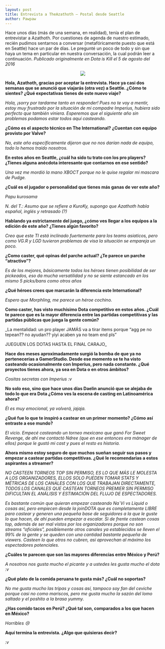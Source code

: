 ```yaml
---
layout: post
title: Entrevista a TheAzathoth — Postal desde Seattle
author: Pawpaw
---
```


Hace unos días (más de una semana, en realidad), tenía el plan de entrevistar a Azathoth. Por cuestiones de agenda de nuestro estimado, recién pudimos sentarnos a conversar (metafóricamente puesto que está en Seattle) hace un par de días. Le pregunté un poco de todo y sin que haya un tema en particular en nuestra conversación, la cual podrán leer a continuación. _Publicado originalmente en Dota is Kill el 5 de agosto del 2016_

<p align="center">
  <img src="http://pawpaw.me/images/posts/azathoth-patrick.jpg">
</p>

**Hola, Azathoth, gracias por aceptar la entrevista. Hace ya casi dos semanas que se anunció que viajarás (otra vez) a Seattle. ¿Cómo te sientes? ¿Qué expectativas tienes de este nuevo viaje?**

_Hola, ¡sorry por tardarme tanto en responder! Pues no te voy a mentir, estoy muy frustrado por la situación de mi compadre Imperius, hubiera sido perfecto que también viniera. Esperemos que el siguiente año sin problemas podamos estar todos aquí casteando._

**¿Cómo es el aspecto técnico en The International? ¿Cuentan con equipo provisto por Valve?**

_No, este año específicamente dijeron que no nos darían nada de equipo, todo lo hemos traído nosotros._

**En estos años en Seattle, ¿cuál ha sido tu trato con los pro players? ¿Tienes alguna anécdota interesante que contarnos en ese sentido?**

_Una vez me mordió la mano XBOCT porque no le quise regalar mi mascara de Pudge._

**¿Cuál es el jugador o personalidad que tienes más ganas de ver este año?**

_Papu kurosama_

_N. del T.: Asumo que se refiere a KuroKy, supongo que Azathoth habla español, inglés y retrasado (?)_

**Hablando ya estrictamente del juego, ¿cómo ves llegar a los equipos a la edición de este año? ¿Tienes algún favorito?**

_Creo que este TI está inclinado fuertemente para los teams asiaticos, pero como VG.R y LGD tuvieron problemas de visa la situación se empareja un poco._

**¿Como caster, qué opinas del parche actual? ¿Te parece un parche “atractivo”?**

_Es de los mejores, básicamente todos los héroes tienen posibilidad de ser pickeados, eso da mucha versatilidad y no se siente estancado en los mismo 5 picks/bans como otros años_

**¿Qué héroes crees que marcarán la diferencia este International?**

_Espero que Morphling, me parece un héroe cochino._

**Como caster, has visto muchísimo Dota competitivo en estos años. ¿Cuál te parece que es la mayor diferencia entre las partidas competitivas y las partidas públicas que juega la gente común?**

_La mentalidad: un pro player JAMÁS va a tirar items porque “agg pe no tepean?? no ayudan?? yiyi acaben ya no team end pls”

JUEGUEN LOS DOTAS HASTA EL FINAL CARAJO_

**Hace dos meses aproximadamente surgió la bomba de que ya no pertenecerías a GamerStudio. Desde ese momento se te ha visto casteando ocasionalmente con Imperius, pero nada constante. ¿Qué proyectos tienes ahora, ya sea en Dota o en otros ámbitos?**

_Cositas secretas con Imperius :v_

**No solo eso, sino que hace unos días Daelin anunció que se alejaba de todo lo que era Dota ¿Cómo ves la escena de casting en Latinoamérica ahora?**

_Él es muy emocional, ya volverá, jajaja._

**¿Qué fue lo que te inspiró a castear en un primer momento? ¿Cómo así entraste a ese mundo?**

_El vicio. Empecé casteando un torneo mexicano que ganó For Sweet Revenge, de ahí me contactó Ndree (que en ese entonces era mánager de ellos) porque le gustó mi cast y pues el resto es historia._

**Ahora mismo estoy seguro de que muchos sueñan seguir sus pasos y empezar a castear partidas competitivas. ¿Qué le recomendarias a estos aspirantes a streamer?**

_NO CASTEEN TORNEOS TOP SIN PERMISO, ES LO QUE MÁS LE MOLESTA A LOS ORGANIZADORES, ELLOS SOLO PUEDEN TOMAR STATS Y MÉTRICAS DE LOS CANALES CON LOS QUE TRABAJAN DIRECTAMENTE, TODOS LOS CANALES QUE CASTEAN TORNEOS PREMIER SIN PERMISO DIFICULTAN EL ANÁLISIS Y ESTIMACIÓN DEL FLUJO DE ESPECTADORES._

_Es bastante común que quieran empezar casteando Na`Vi vs Liquid o cosas así, pero empiecen desde la joinDOTA que es completamente LIBRE para castear y generen una pequeña base de seguidores a la que le guste lo que hacen, de ahí pueden empezar a escalar. Si de frente castean cosas top, además de ser mal vistos por los organizadores porque no son streams “oficiales”, posiblemente otros canales ya establecidos se lleven el 99% de la gente y se queden con una cantidad bastante pequeña de viewers. Casteen lo que otros no cubren, así aprovechan al máximo los espectadores potenciales._

**¿Cuáles te parecen que son las mayores diferencias entre México y Perú?**

_A nosotros nos gusta mucho el picante y a ustedes les gusta mucho el dota :v_

**¿Qué plato de la comida peruana te gusta más? ¿Cuál no soportas?**

_No me gusta mucho las tripas y cosas así, tampoco soy fan del ceviche porque casi no como mariscos, pero me gusta mucho la sazón del lomo saltado y el poshito a la brasa yummy._

**¿Has comido tacos en Perú? ¿Qué tal son, comparados a los que hacen en México?**

_Horribles 😢_

**Aquí termina la entrevista. ¿Algo que quisieras decir?**

_:v_